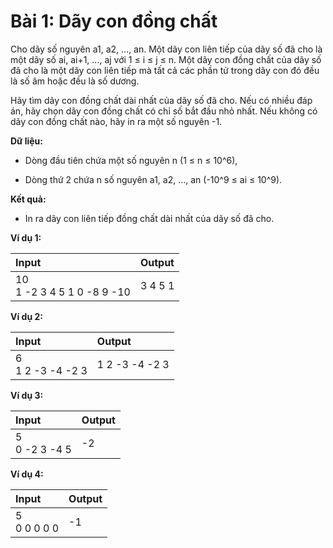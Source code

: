 # Bài 1: Dãy con đồng chất

Cho dãy số nguyên a1, a2, ..., an. Một dãy con liên tiếp của dãy số đã cho là một dãy số ai, ai+1, ..., aj với 1 ≤ i ≤ j ≤ n. Một dãy con đồng chất của dãy số đã cho là một dãy con liên tiếp mà tất cả các phần tử trong dãy con đó đều là số âm hoặc đều là số dương.

Hãy tìm dãy con đồng chất dài nhất của dãy số đã cho.
Nếu có nhiều đáp án, hãy chọn dãy con đồng chất có chỉ số bắt đầu nhỏ nhất. Nếu không có dãy con đồng chất nào, hãy in ra một số nguyên -1.

**Dữ liệu:**

- Dòng đầu tiên chứa một số nguyên n (1 ≤ n ≤ 10^6),

- Dòng thứ 2 chứa n số nguyên a1, a2, ..., an (-10^9 ≤ ai ≤ 10^9).

**Kết quả:**

- In ra dãy con liên tiếp đồng chất dài nhất của dãy số đã cho.

**Ví dụ 1:**

| Input | Output |
|:--|:--|
| 10 <br> 1 -2 3 4 5 1 0 -8 9 -10 | 3 4 5 1 |

**Ví dụ 2:**

| Input | Output |
|:--|:--|
| 6 <br> 1 2 -3 -4 -2 3 | 1 2 -3 -4 -2 3 |

**Ví dụ 3:**

| Input | Output |
|:--|:--|
| 5 <br> 0 -2 3 -4 5 | -2 |

**Ví dụ 4:**

| Input | Output |
|:--|:--|
| 5 <br> 0 0 0 0 0 | -1 |